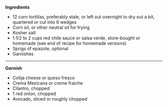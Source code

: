 **Ingredients**

- 12 corn tortillas, preferably stale, or left out overnight to dry out a bit, quartered or cut into 6 wedges
- Corn oil, or other neutral oil for frying
- Kosher salt
- 1 1/2 to 2 cups red chile sauce or salsa verde, store-bought or homemade (see end of recipe for homemade versions)
- Sprigs of epazote, optional
- Garnishes
---
**Garnish**

- Cotija cheese or queso fresco
- Crema Mexicana or creme fraiche
- Cilantro, chopped
- 1 red onion, chopped
- Avocado, sliced or roughly chopped
